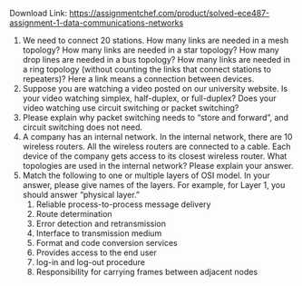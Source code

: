 Download Link: https://assignmentchef.com/product/solved-ece487-assignment-1-data-communications-networks
<br>
<ol>

 <li>We need to connect 20 stations. How many links are needed in a mesh topology? How many links are needed in a star topology? How many drop lines are needed in a bus topology? How many links are needed in a ring topology (without counting the links that connect stations to repeaters)? Here a link means a connection between devices.</li>

 <li>Suppose you are watching a video posted on our university website. Is your video watching simplex, half-duplex, or full-duplex? Does your video watching use circuit switching or packet switching?</li>

 <li>Please explain why packet switching needs to “store and forward”, and circuit switching does not need.</li>

 <li>A company has an internal network. In the internal network, there are 10 wireless routers. All the wireless routers are connected to a cable. Each device of the company gets access to its closest wireless router. What topologies are used in the internal network? Please explain your answer.</li>

 <li>Match the following to one or multiple layers of OSI model. In your answer, please give names of the layers. For example, for Layer 1, you should answer “physical layer.”

  <ol>

   <li>Reliable process-to-process message delivery</li>

   <li>Route determination</li>

   <li>Error detection and retransmission</li>

   <li>Interface to transmission medium</li>

   <li>Format and code conversion services</li>

   <li>Provides access to the end user</li>

   <li>log-in and log-out procedure</li>

   <li>Responsibility for carrying frames between adjacent nodes</li>

  </ol></li>

</ol>









